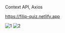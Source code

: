 Context API, Axios

https://filip-quiz.netlify.app

![1](https://user-images.githubusercontent.com/114927397/217220570-0dcefb22-6a95-4a41-916b-40a5186a6688.jpg)
![2](https://user-images.githubusercontent.com/114927397/217220576-37b91577-430e-48cd-ae77-9ce6ffbf033e.jpg)
